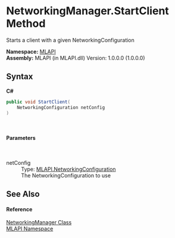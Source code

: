 # NetworkingManager.StartClient Method 
 

Starts a client with a given NetworkingConfiguration

**Namespace:**&nbsp;<a href="N_MLAPI">MLAPI</a><br />**Assembly:**&nbsp;MLAPI (in MLAPI.dll) Version: 1.0.0.0 (1.0.0.0)

## Syntax

**C#**<br />
``` C#
public void StartClient(
	NetworkingConfiguration netConfig
)
```

<br />

#### Parameters
&nbsp;<dl><dt>netConfig</dt><dd>Type: <a href="T_MLAPI_NetworkingConfiguration">MLAPI.NetworkingConfiguration</a><br />The NetworkingConfiguration to use</dd></dl>

## See Also


#### Reference
<a href="T_MLAPI_NetworkingManager">NetworkingManager Class</a><br /><a href="N_MLAPI">MLAPI Namespace</a><br />